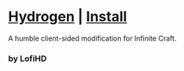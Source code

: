 # [Hydrogen](https://greasyfork.org/en/scripts/490396-neon-hydrogen) | [Install](index.js?raw=1)

A humble client-sided modification for Infinite Craft.

### by LofiHD
